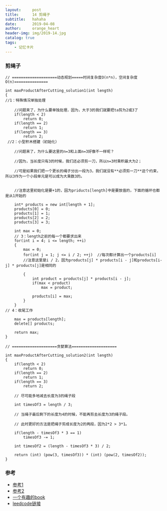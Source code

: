 ```yaml
---
layout:     post
title:      14 剪绳子
subtitle:   hahaha
date:       2019-04-08
author:     orange_heart
header-img: img/2019-14.jpg
catalog: true
tags:
    - 记忆卡片
---
```


### 剪绳子

```objc
// ====================动态规划=====时间复杂度O(n*n)，空间复杂度 O(n)===============

int maxProductAfterCutting_solution1(int length)
{  
//1：特殊情况单独处理  

	//问题来了，为什么要单独处理，因为，大于3的我们就要把ta剪为2或3了
    if(length < 2)
        return 0;
    if(length == 2)
        return 1;
    if(length == 3)
        return 2;  
 //2：小型积木搭建（初始化）   

	//问题来了，为什么要这里的n=3和上面n=3好像不一样呢？
	
	//因为，当长度只有3的时候，我们还必须剪一刀，所以n=3时乘积最大为2；
	
	//可是如果我们把一个更长的绳子分出一段为3，我们就没有**必须剪一刀**这个约束，所以3作为一个小段单元是可以成为大乘数3的。
	
  
    //注意这里初始化是要+1的，因为priducts[length]中是要放值的，下面的循环也都是从1开始的
    
    int* products = new int[length + 1];
    products[0] = 0;
    products[1] = 1;
    products[2] = 2;
    products[3] = 3;

    int max = 0;
    // 3：length之前的每一个都要求出来
    for(int i = 4; i <= length; ++i)
    {
        max = 0;
        for(int j = 1; j <= i / 2; ++j)  //每次都计算出一个products[i]
        //注意这里是i / 2，因为products[j] * products[i - j]和products[i-j] * products[j]是相同的  	
        
        {
            int product = products[j] * products[i - j];
            if(max < product)
                max = product;

            products[i] = max;
        }
    }  
// 4：收尾工作

    max = products[length];
    delete[] products;

    return max;
}

// ====================贪婪算法====================

int maxProductAfterCutting_solution2(int length)
{
    if(length < 2)
        return 0;
    if(length == 2)
        return 1;
    if(length == 3)
        return 2;

    // 尽可能多地减去长度为3的绳子段
    
    int timesOf3 = length / 3;

    // 当绳子最后剩下的长度为4的时候，不能再剪去长度为3的绳子段。
    
    // 此时更好的方法是把绳子剪成长度为2的两段，因为2*2 > 3*1。
    
    if(length - timesOf3 * 3 == 1)
        timesOf3 -= 1;

    int timesOf2 = (length - timesOf3 * 3) / 2;

    return (int) (pow(3, timesOf3)) * (int) (pow(2, timesOf2));
}

```


### 参考

- [参考1](https://github.com/zhedahht/CodingInterviewChinese2)
- [参考2](https://github.com/gatieme/CodingInterviews)
- [一个有趣的book](http://jalan.space/leetcode-notebook/offer/cut-rope.html)
- [leedcode链接](https://leetcode-cn.com/problems/integer-break/)
<!--stackedit_data:
eyJoaXN0b3J5IjpbMTU4MzA0MzM1NiwtMTkwMDMxOTY5MiwtMT
cwMDgwMTAzNiwxODgzMDg2MDk4LC0xODQzMzI4NDddfQ==
-->